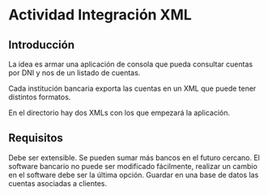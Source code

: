 # Actividad Integración XML
## Introducción

La idea es armar una aplicación de consola que pueda consultar cuentas por DNI y nos de un listado de cuentas.

Cada institución bancaria  exporta las cuentas en un XML que puede tener distintos formatos. 

En el directorio hay dos XMLs con los que empezará la aplicación.

## Requisitos

Debe ser extensible. Se pueden sumar más bancos en el futuro cercano.
El software bancario no puede ser modificado fácilmente, realizar un cambio en el software debe ser la última opción.
Guardar en una base de datos las cuentas asociadas a clientes.

